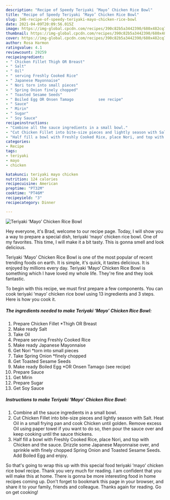 ```yaml
---
description: "Recipe of Speedy Teriyaki ‘Mayo’ Chicken Rice Bowl"
title: "Recipe of Speedy Teriyaki ‘Mayo’ Chicken Rice Bowl"
slug: 346-recipe-of-speedy-teriyaki-mayo-chicken-rice-bowl
date: 2021-04-09T20:09:56.015Z
image: https://img-global.cpcdn.com/recipes/390c82b5a3442390/680x482cq70/teriyaki-mayo-chicken-rice-bowl-recipe-main-photo.jpg
thumbnail: https://img-global.cpcdn.com/recipes/390c82b5a3442390/680x482cq70/teriyaki-mayo-chicken-rice-bowl-recipe-main-photo.jpg
cover: https://img-global.cpcdn.com/recipes/390c82b5a3442390/680x482cq70/teriyaki-mayo-chicken-rice-bowl-recipe-main-photo.jpg
author: Rosa Harmon
ratingvalue: 4.1
reviewcount: 29259
recipeingredient:
- " Chicken Fillet Thigh OR Breast"
- " Salt"
- " Oil"
- " serving Freshly Cooked Rice"
- " Japanese Mayonnaise"
- " Nori torn into small pieces"
- " Spring Onion finely chopped"
- " Toasted Sesame Seeds"
- " Boiled Egg OR Onsen Tamago           see recipe"
- " Sauce"
- " Mirin"
- " Sugar"
- " Soy Sauce"
recipeinstructions:
- "Combine all the sauce ingredients in a small bowl."
- "Cut Chicken Fillet into bite-size pieces and lightly season with Salt. Heat Oil in a small frying pan and cook Chicken until golden. Remove excess Oil using paper towel if you want to do so, then pour the sauce over and keep cooking until the sauce thickens."
- "Half fill a bowl with Freshly Cooked Rice, place Nori, and top with Chicken and the sauce. Drizzle some Japanese Mayonnaise over, and sprinkle with finely chopped Spring Onion and Toasted Sesame Seeds. Add Boiled Egg and enjoy."
categories:
- Recipe
tags:
- teriyaki
- mayo
- chicken

katakunci: teriyaki mayo chicken 
nutrition: 124 calories
recipecuisine: American
preptime: "PT32M"
cooktime: "PT46M"
recipeyield: "3"
recipecategory: Dinner

---
```



![Teriyaki ‘Mayo’ Chicken Rice Bowl](https://img-global.cpcdn.com/recipes/390c82b5a3442390/680x482cq70/teriyaki-mayo-chicken-rice-bowl-recipe-main-photo.jpg)

Hey everyone, it's Brad, welcome to our recipe page. Today, I will show you a way to prepare a special dish, teriyaki ‘mayo’ chicken rice bowl. One of my favorites. This time, I will make it a bit tasty. This is gonna smell and look delicious.



Teriyaki ‘Mayo’ Chicken Rice Bowl is one of the most popular of recent trending foods on earth. It is simple, it's quick, it tastes delicious. It is enjoyed by millions every day. Teriyaki ‘Mayo’ Chicken Rice Bowl is something which I have loved my whole life. They're fine and they look fantastic.


To begin with this recipe, we must first prepare a few components. You can cook teriyaki ‘mayo’ chicken rice bowl using 13 ingredients and 3 steps. Here is how you cook it.

<!--inarticleads1-->

##### The ingredients needed to make Teriyaki ‘Mayo’ Chicken Rice Bowl:

1. Prepare  Chicken Fillet *Thigh OR Breast
1. Make ready  Salt
1. Take  Oil
1. Prepare  serving Freshly Cooked Rice
1. Make ready  Japanese Mayonnaise
1. Get  Nori *torn into small pieces
1. Take  Spring Onion *finely chopped
1. Get  Toasted Sesame Seeds
1. Make ready  Boiled Egg *OR Onsen Tamago           (see recipe)
1. Prepare  Sauce
1. Get  Mirin
1. Prepare  Sugar
1. Get  Soy Sauce




<!--inarticleads2-->

##### Instructions to make Teriyaki ‘Mayo’ Chicken Rice Bowl:

1. Combine all the sauce ingredients in a small bowl.
1. Cut Chicken Fillet into bite-size pieces and lightly season with Salt. Heat Oil in a small frying pan and cook Chicken until golden. Remove excess Oil using paper towel if you want to do so, then pour the sauce over and keep cooking until the sauce thickens.
1. Half fill a bowl with Freshly Cooked Rice, place Nori, and top with Chicken and the sauce. Drizzle some Japanese Mayonnaise over, and sprinkle with finely chopped Spring Onion and Toasted Sesame Seeds. Add Boiled Egg and enjoy.




So that's going to wrap this up with this special food teriyaki ‘mayo’ chicken rice bowl recipe. Thank you very much for reading. I am confident that you will make this at home. There is gonna be more interesting food in home recipes coming up. Don't forget to bookmark this page in your browser, and share it to your family, friends and colleague. Thanks again for reading. Go on get cooking!
